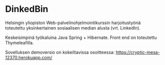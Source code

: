 # DinkedBin
Helsingin yliopiston Web-palvelinohjelmointikurssin harjoitustyönä toteutettu yksinkertainen sosiaalisen median alusta (vrt. LinkedIn).

Keskeisimpinä työkaluina Java Spring + Hibernate. Front end on toteutettu Thymeleafilla.

Sovelluksen demoversio on kokeiltavissa osoitteessa: https://cryptic-mesa-12370.herokuapp.com/
